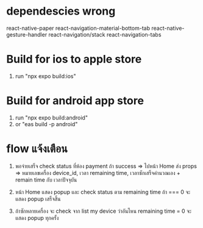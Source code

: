 # dependescies wrong

react-native-paper
react-navigation-material-bottom-tab
react-native-gesture-handler
react-navigation/stack
react-navigation-tabs

# Build for ios to apple store

1. run "npx expo build:ios"


# Build for android app store

1. run "npx expo build:android"
2. or "eas build -p android"


# flow แจ้งเตือน

1. พอจ่ายเสร็จ check status ที่ห้อง payment ถ้า success => ไปหน้า Home ส่ง props => หมายเลขเครื่อง device_id, เวลา remaining time, เวลาซักเสร็จคำนวณเอง + remain time กับ เวลาปัจจุบัน

2. หน้า Home แสดง popup และ check status ตาม remaining time ถ้า === 0 จะแสดง popup เสร็จสิ้น

3. ถ้าซักหลายเครื่อง จะ check จาก list my device ว่าอันไหน remaining time = 0 จะแสดง popup ทุกครั้ง
